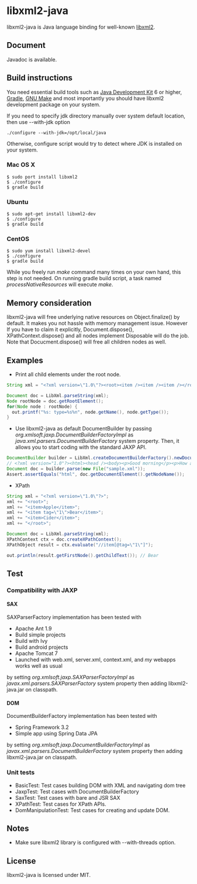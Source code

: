 # libxml2-java

libxml2-java is Java language binding for well-known [libxml2](http://xmlsoft.org/). 

## Document 

Javadoc is available.

## Build instructions

You need essential build tools such as [Java Development Kit](http://en.wikipedia.org/wiki/Java_Development_Kit) 6 or higher, [Gradle](http://www.gradle.org), [GNU Make](http://www.gnu.org/software/make/) and most importantly you should have libxml2 development package on your system. 

If you need to specify jdk directory manually over system default location, then use --with-jdk option 

	./configure --with-jdk=/opt/local/java

Otherwise, configure script would try to detect where JDK is installed on your system.

### Mac OS X
	$ sudo port install libxml2
	$ ./configure 
	$ gradle build 
### Ubuntu
	$ sudo apt-get install libxml2-dev
	$ ./configure 
	$ gradle build
### CentOS
	$ sudo yum install libxml2-devel
	$ ./configure 
	$ gradle build

While you freely run _make_ command many times on your own hand, this step is not needed. On running gradle build script, a task named _processNativeResources_ will execute _make_. 

## Memory consideration

 libxml2-java will free underlying native resources on Object.finalize() by default. It makes you not hassle with memory management issue. However If you have to claim it explicitly, Document.dispose(), XPathContext.dispose() and all nodes implement Disposable will do the job. Note that Docucment.dispose() will free all children nodes as well. 

## Examples 

* Print all child elements under the root node.

```java
String xml = "<?xml version=\"1.0\"?><root><item /><item /><item /></root>";

Document doc = LibXml.parseString(xml);
Node rootNode = doc.getRootElement();
for(Node node : rootNode) {
  out.printf("%s: type=%s%n", node.getName(), node.getType());
}
```

* Use libxml2-java as default DocumentBuilder by passing *org.xmlsoft.jaxp.DocumentBuilderFactoryImpl* as *java.xml.parsers.DocumentBuilderFactory* system property. Then, it allows you to start coding with the standard JAXP API.

```java
DocumentBuilder builder = LibXml.createDocumentBuilderFactory().newDocumentBuilder();
// <?xml version="1.0"?><html><head /><body><p>Good morning</p><p>How are you?</p></body></html>
Document doc = builder.parse(new File("sample.xml"));
Assert.assertEquals("html", doc.getDocumentElement().getNodeName());
```
  
* XPath 

```java
String xml = "<?xml version=\"1.0\"?>";
xml += "<root>";
xml += "<item>Apple</item>";
xml += "<item tag=\"1\">Bear</item>";
xml += "<item>Cider</item>";
xml += "</root>";

Document doc = LibXml.parseString(xml);
XPathContext ctx = doc.createXPathContext();
XPathObject result = ctx.evaluate("//item[@tag=\"1\"]");

out.println(result.getFirstNode().getChildText()); // Bear
```

## Test 

### Compatibility with JAXP

#### SAX 

SAXParserFactory implementation has been tested with 

- Apache Ant 1.9
 - Build simple projects
 - Build with Ivy
 - Build android projects
- Apache Tomcat 7
 - Launched with web.xml, server.xml, context.xml, and *my* webapps works well as usual

by setting _org.xmlsoft.jaxp.SAXParserFactoryImpl_ as _javax.xml.parsers.SAXParserFactory_ system property then adding libxml2-java.jar on classpath. 

#### DOM

DocumentBuilderFactory implementation has been tested with  

- Spring Framework 3.2
 - Simple app using Spring Data JPA

by setting _org.xmlsoft.jaxp.DocumentBuilderFactoryImpl_ as _javax.xml.parsers.DocumentBuilderFactory_ system property then adding libxml2-java.jar on classpath.

### Unit tests 

- BasicTest: Test cases building DOM with XML and navigating dom tree
- JaxpTest: Test cases with DocumentBuilderFactory
- SaxTest: Test cases with bare and JSR SAX
- XPathTest: Test cases for XPath APIs.
- DomManipulationTest: Test cases for creating and update DOM.

## Notes

- Make sure libxml2 library is configured with --with-threads option.

## License

libxml2-java is licensed under MIT.
